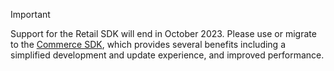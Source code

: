 > [!IMPORTANT]
> Support for the Retail SDK will end in October 2023. Please use or migrate to the [Commerce SDK](../dev-itpro/retail-sdk/sdk-github.md), which provides several benefits including a simplified development and update experience, and improved performance.
